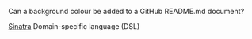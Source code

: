 Can a background colour be added to a GitHub README.md document?

[Sinatra](http://www.sinatrarb.com/)
 Domain-specific language (DSL)